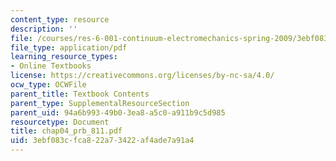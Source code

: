 ```yaml
---
content_type: resource
description: ''
file: /courses/res-6-001-continuum-electromechanics-spring-2009/3ebf083cfca822a73422af4ade7a91a4_chap04_prb_811.pdf
file_type: application/pdf
learning_resource_types:
- Online Textbooks
license: https://creativecommons.org/licenses/by-nc-sa/4.0/
ocw_type: OCWFile
parent_title: Textbook Contents
parent_type: SupplementalResourceSection
parent_uid: 94a6b993-49b0-3ea8-a5c0-a911b9c5d985
resourcetype: Document
title: chap04_prb_811.pdf
uid: 3ebf083c-fca8-22a7-3422-af4ade7a91a4
---
```

